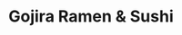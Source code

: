 ---
layout: place
title: "Gojira Ramen & Sushi"
permalink: /california/bishop/gojira-ramen-sushi.html
stateAbbr: CA
stateName: California
cityName: Bishop
place_id: ChIJP_tUKZsXvoARKVKyV3WjuDE
photos:
  - name: >-
      places/ChIJP_tUKZsXvoARKVKyV3WjuDE/photos/AeeoHcLrYdAficjhn_YSwnbsyoJuh_3s5ratG8lJ_42kkrS2hDziUL5ZKVcytB_zoiMSKMDowgudAYdCfQqkL0S24QK4BX4nJBILG9OiyLEF7oLKuMgk4DshRx02UMsPw9IOI8PYhDTvIBV8Tdx_-NJiA_JuFhsWumSHsBGwaMLx0bmOGr-FqQh9V8bIu-1l6Vykq6tkWY73OxCm9seKx0mWphwpViY3asgVMhjorpkYA4W3iXMOc4Xrm32ZWYx4ghRdgg0On37tKYzbWqtJhQ-qk5z_phpF6ODPxMNOwG2d1U0QFe1A832Am93qb41QL0zJuXEw53yPDF8XupS2pUPIeMQlkLIWtIvEmP9lFZM3fJScssLpIL0lxb8wpmD672t1oFxE_ZUQTLMsIIK96RCziKQxbY9S7a92IoY7SBQSKGJbxZk7HJafeyMBc80IhCC7
    widthPx: 2004
    heightPx: 2005
    authorAttributions:
      - displayName: Jeffrey Thomas
        uri: https://maps.google.com/maps/contrib/113058541197001648265
        photoUri: >-
          https://lh3.googleusercontent.com/a-/ALV-UjUaBOfjqqlvv7WmN-_IGC5Ej3da3cVqdJMkJ_QwKfnnaPZX0gFC=s100-p-k-no-mo
    flagContentUri: >-
      https://www.google.com/local/imagery/report/?cb_client=maps_api_places.places_api&image_key=!1e10!2sCIABIhAA3jqzDwq5a2ez_bIAAJ12&hl=en-US
    googleMapsUri: >-
      https://www.google.com/maps/place//data=!3m4!1e2!3m2!1sCIABIhAA3jqzDwq5a2ez_bIAAJ12!2e10!4m2!3m1!1s0x80be179b2954fb3f:0x31b8a37557b25229
  - name: >-
      places/ChIJP_tUKZsXvoARKVKyV3WjuDE/photos/AeeoHcKJQ3Kxi9cWIxnmTRo1O6HfzAKrcSg0tNOQkUjYU27WKAGDwI1v00iSbCoCFTBJjisf6sq-_DB7Z0zX5CLpjZ9dOUccVzt3XgwD2dqkqoEc9W8KuZ5LNqDSaexn2PBcQex0URiiqhFsK3U_sKiYJ_AHntpHkSPxxMK9ThNGFKrD9hZ_G9LLZTJtCE3Rt5RYtXG_WcW2zK6zQEHRiywR5D6E37RbiL7OAkmUfV2CNIHnajgWEGTkHusrbNRMHnkUXSSC1mkccK0hDE0_8Z1bzGL_z8EfabjCiMO3cEL2VEevYQ
    widthPx: 3024
    heightPx: 4032
    authorAttributions:
      - displayName: Gojira Boshop Ramen & Sushi
        uri: https://maps.google.com/maps/contrib/115096077777806079222
        photoUri: >-
          https://lh3.googleusercontent.com/a/ACg8ocI4fTq8ft134uJCSyKnOdi3LifxL4I5Qd_I-3ouASJaVcMwrQ=s100-p-k-no-mo
    flagContentUri: >-
      https://www.google.com/local/imagery/report/?cb_client=maps_api_places.places_api&image_key=!1e10!2sAF1QipP9E6z_CSNgrLeCgX6_fFWnXoIdTbVS9KpVPRfZ&hl=en-US
    googleMapsUri: >-
      https://www.google.com/maps/place//data=!3m4!1e2!3m2!1sAF1QipP9E6z_CSNgrLeCgX6_fFWnXoIdTbVS9KpVPRfZ!2e10!4m2!3m1!1s0x80be179b2954fb3f:0x31b8a37557b25229
  - name: >-
      places/ChIJP_tUKZsXvoARKVKyV3WjuDE/photos/AeeoHcKotJFwmkAVOk3d4OdtvjU-l1aUjLID642RI8vDOr__dnwTMnI4_8rCs3mUAmQaWTNFbIOn_mHqQ15DKkV8h5QmabvBYrDaD8cDL25Rl34QrK4SDf2rX8Aca69PniSYV7osGPVQ8PDohNOxNij91xRbtfyAyrwoN6R8ID_FuNn0U_TwakSs7YDU1WE6_06Fr_MWTWVY7AchH7ksc6b7NxbvJK6NkoY1H9tOuONrUVAqHeKObGp2MSy1xfo1hHxev3gi4FZcyLIQLc7bwAV-0wvuinzBqWrE4MyGMWRV0k_ZGEa1HzgX0dUGe3ydXRpygBP-yNaFfWwwGlYPQPGy-URkAqJQ1bXS57zRUbkx2B_XEwecRkNk3RbpOkyCM87YXy6X5W4TLoVjlK-qPoQ2gd-w9IuOXN_O6DbSDWgugasQ3eFS
    widthPx: 3024
    heightPx: 4032
    authorAttributions:
      - displayName: Yuan Hung Cheng
        uri: https://maps.google.com/maps/contrib/111531120177861197602
        photoUri: >-
          https://lh3.googleusercontent.com/a-/ALV-UjWRW2wvoCaLanLuMx6dgUb02HtNpsfIcAdQDhPmBM8bdkUnSZHs_g=s100-p-k-no-mo
    flagContentUri: >-
      https://www.google.com/local/imagery/report/?cb_client=maps_api_places.places_api&image_key=!1e10!2sCIHM0ogKEICAgICfu7jh8wE&hl=en-US
    googleMapsUri: >-
      https://www.google.com/maps/place//data=!3m4!1e2!3m2!1sCIHM0ogKEICAgICfu7jh8wE!2e10!4m2!3m1!1s0x80be179b2954fb3f:0x31b8a37557b25229
  - name: >-
      places/ChIJP_tUKZsXvoARKVKyV3WjuDE/photos/AeeoHcJhKJ057xP6lNqe5XPJd8BW7jbu89NOsjd-kV9F-xn5fsFfSTWjx8_P6BPSVCni8Q4NnzhiY9Nm_AeHxWNgSSgpO0bphs4DV2lz3pTcHsUFH3LtcEXKr1dTawDmr-SLhh6jjYEy71Xs8fR8dugI2_1lhhfqtQvQLjs2qmdOd5ThR3VNnnN9FvpYPhM1-mB56a1Y9Flag0KoUqAaKXMS-4Rlsomn8kGpU_grEZq_CeoypCyO8x2zhKwb6GXdgkZ6A3_ijdV_cuIMADEzwPvow9y7xvgbZZ3wKyNkmeWsfnOI7vSUAYEWuQwRGVJIdXbmNxpJMbt09oBll3w1vHbgLWKIHKlnyx7UeWOYCzDVpnlc5I9nQSahlnGJ0ifp4OCjI3wSUFHNNeqtUTduLZ7OOE_WOtQJiZOyQiYCuSg0Et0ZqA
    widthPx: 4032
    heightPx: 3024
    authorAttributions:
      - displayName: Kristina Martin
        uri: https://maps.google.com/maps/contrib/106971932066245240960
        photoUri: >-
          https://lh3.googleusercontent.com/a-/ALV-UjWSnFn2ocTsfaHPRIxlhm68t_fE40zZOzxXhRGc0sZbUOnPucvC=s100-p-k-no-mo
    flagContentUri: >-
      https://www.google.com/local/imagery/report/?cb_client=maps_api_places.places_api&image_key=!1e10!2sCIHM0ogKEICAgMDAv_KraA&hl=en-US
    googleMapsUri: >-
      https://www.google.com/maps/place//data=!3m4!1e2!3m2!1sCIHM0ogKEICAgMDAv_KraA!2e10!4m2!3m1!1s0x80be179b2954fb3f:0x31b8a37557b25229
  - name: >-
      places/ChIJP_tUKZsXvoARKVKyV3WjuDE/photos/AeeoHcKd7vKag1EZkdjvYiBAEKbrdnMQXAo-y5uf_kg9KRwb4TzpWJewS-FKN3hEhDuhsd5zPioatXaSOP9zocNB4E0OjMAPSqyZTuZTfmR14_wGtcKDUghy27JBPPpjBKn_b_8ZSKhvIw-taW5Jfy_Riu7IlKHPj8E-jsO484q4VjSjZuXwhXffLkIAFvWjLxXEKw9O9h9MLQzR_QHlowXArlzhllkJI1SxWnc9CSEWazul4gPmKtEsLhx0FEDzAYbly9F0vUAyBDeRZgRHFCLqmhPac5qizJ4iGCReqMObL-RVO6nbeM9T8tb2DeuO6KlNYtJDSpuRr4aVW4nnUDwwV6d5xbmbaplRYU2HLeFAJPnC1NY2Otudy7ZQSD8eRsiUSrk0UghCdSVa7RTZUENpMbB03x9ED_FLbh4qk4BxfAF53zlH
    widthPx: 3597
    heightPx: 2022
    authorAttributions:
      - displayName: Kyle Kerr
        uri: https://maps.google.com/maps/contrib/102687585848443708741
        photoUri: >-
          https://lh3.googleusercontent.com/a/ACg8ocJqUhsDt1sGoKPYtOzhEN8cYuBMAAYnJyJmAFBet8mafmXiBg=s100-p-k-no-mo
    flagContentUri: >-
      https://www.google.com/local/imagery/report/?cb_client=maps_api_places.places_api&image_key=!1e10!2sCIHM0ogKEICAgIDZ_LvEgwE&hl=en-US
    googleMapsUri: >-
      https://www.google.com/maps/place//data=!3m4!1e2!3m2!1sCIHM0ogKEICAgIDZ_LvEgwE!2e10!4m2!3m1!1s0x80be179b2954fb3f:0x31b8a37557b25229
  - name: >-
      places/ChIJP_tUKZsXvoARKVKyV3WjuDE/photos/AeeoHcJJR_MkuyQ_7-9RqKDUVEtPZtKmwppGo-BJ1X18Zw6sjEsaFw1oCHv34qcmipeHNCZ3f_7Pgg4gDi9pGYL_ncomFC8rJw4Bzl8mi9icI3c-gfOCwtrIxP_-mO4eefi758Ua1hGoDVDYqUvCelaOhFyl0Lrp0o1Mxqug7diGYqwrsRu1OiGELgX8zoYHJ5A2dXyWDVNmVrbUwjNJhlx_sXogCuQ3Am2IHz0LEezpjVvjx7g4qG6CLPXoA3nR2KI2ZjZjYzcD7H5FbPybTeko8nTWyBAfXIu7shEysO3BUoKLLwCLbJtnM4go8cUTV4eOFUlo2bAhIK2K52nPGKLHLhnnDL_EaC2WqJAPD04TxsjUhkSfuYDzA_7H5xUIRoUAM7Ht7TzR6ocX2XKOWVaGBByaFrN6E6VbwwmL14-1aGAC7ks
    widthPx: 3968
    heightPx: 2232
    authorAttributions:
      - displayName: fantasy Traveling (内华达老白)
        uri: https://maps.google.com/maps/contrib/107925502082444460592
        photoUri: >-
          https://lh3.googleusercontent.com/a-/ALV-UjX9NlfR2m6WFKw_UpnCt3zt_JjeB-DVZ0x2RvFk_XSy_1eliDs=s100-p-k-no-mo
    flagContentUri: >-
      https://www.google.com/local/imagery/report/?cb_client=maps_api_places.places_api&image_key=!1e10!2sCIHM0ogKEICAgIDjqOf46gE&hl=en-US
    googleMapsUri: >-
      https://www.google.com/maps/place//data=!3m4!1e2!3m2!1sCIHM0ogKEICAgIDjqOf46gE!2e10!4m2!3m1!1s0x80be179b2954fb3f:0x31b8a37557b25229
  - name: >-
      places/ChIJP_tUKZsXvoARKVKyV3WjuDE/photos/AeeoHcL3APP1U2qEuVF7Jt7U36rFIV41jmwulvQ_AcEw7z8339tbARHtS0Kwswsl17CdwPB3GtZxaOf1FJv-IKRuI2eccL1KGuRm8PO9I_Qpy7aWAgqF6IAp1y38CpCIavmTb8gsTGG9wy2DnoBbAOptW6qTCx4C_VxLd_73IBrSXHvOUrue7KsdvTBRvcdhSoeEGIc51Gql-hwM3asZUMkXSogrf93FPoLTVpxL2H8z_zsqkFvQXXNaF7Fijnnku9f5fJugpK6YAtiL0KzC6f67NtfgYAfmvvPfdSqYUTTzRdIeBjOU4bjcEHb2rgLkRgQo91EY9fnVYRrfV1oMiLqNmB17J8Q1gv3hzqPg8yYyJFqdT4GQddD5j8iYmUacx3waueWpRq-3M8PeT8bxtPhLAGBD8eBTbZbWTSx-02VwOHaIfA
    widthPx: 3024
    heightPx: 4032
    authorAttributions:
      - displayName: Yuan Hung Cheng
        uri: https://maps.google.com/maps/contrib/111531120177861197602
        photoUri: >-
          https://lh3.googleusercontent.com/a-/ALV-UjWRW2wvoCaLanLuMx6dgUb02HtNpsfIcAdQDhPmBM8bdkUnSZHs_g=s100-p-k-no-mo
    flagContentUri: >-
      https://www.google.com/local/imagery/report/?cb_client=maps_api_places.places_api&image_key=!1e10!2sCIHM0ogKEICAgICfu7jhYw&hl=en-US
    googleMapsUri: >-
      https://www.google.com/maps/place//data=!3m4!1e2!3m2!1sCIHM0ogKEICAgICfu7jhYw!2e10!4m2!3m1!1s0x80be179b2954fb3f:0x31b8a37557b25229
  - name: >-
      places/ChIJP_tUKZsXvoARKVKyV3WjuDE/photos/AeeoHcKAGq3JiZ12hst9ZXfEWo2eeBVEIgsnyZym2jFUxjTpw0fxmpfvxBB-g5CDD1TWBQ9u13AdYoG_CelpJa8gGqvHsMV-UO9JBsjxnZFhYeTBc5sMqudeCEGaUKhQiQoSZzQ5IKCytblwNodNIrd8ZyVDBcClRruBb0negCklDpMKh3GHc-BWGMdCxOhZjvcvgFuGVvvgYp3OGs7DR0AP-NDJbBo55pXWMJfPSYsulWGee3WTviepKSKWhF1uyR1sYBpqNPmr_6P7k4dcco43mj8zgGzgjZnrnYvKnfL2wGOv7IDD5EvW45ghbaASB71kJMDEJtzUBDaP4180_qvuzDGaRUSmQtGRtpzDtazQsLow46CM-JnOrbn5FH3wYQmZBk2fB8aHrw1kVwS6AhZfssdEJQ0o6EgVhO91LoxKilOU5SPW
    widthPx: 3024
    heightPx: 4032
    authorAttributions:
      - displayName: Yuan Hung Cheng
        uri: https://maps.google.com/maps/contrib/111531120177861197602
        photoUri: >-
          https://lh3.googleusercontent.com/a-/ALV-UjWRW2wvoCaLanLuMx6dgUb02HtNpsfIcAdQDhPmBM8bdkUnSZHs_g=s100-p-k-no-mo
    flagContentUri: >-
      https://www.google.com/local/imagery/report/?cb_client=maps_api_places.places_api&image_key=!1e10!2sCIHM0ogKEICAgICfu7jhiwE&hl=en-US
    googleMapsUri: >-
      https://www.google.com/maps/place//data=!3m4!1e2!3m2!1sCIHM0ogKEICAgICfu7jhiwE!2e10!4m2!3m1!1s0x80be179b2954fb3f:0x31b8a37557b25229
  - name: >-
      places/ChIJP_tUKZsXvoARKVKyV3WjuDE/photos/AeeoHcK2m05MwFycSNpfp452_7mGdaZ4jH_Tt8_IKolQVOczoSSRfUu5mbuvnCufx6rbS9z4JaaqXIf7pMJPPvBxfE4RJ2bvSr_tO0hYTGkzaxEVZ_9QfmJeBk7c3wrSAl0rsIRatu9UEu7toH0Ahg0WJIo75qQO5Qm2aS8_V5pfdPQtUeKXM0PmG3opw4aprZJJAQTbqu8qs2ztsc42vbCzwLoJ8toAon4BkriqPz1m6von67P1Wy2e4VQ6cHGEcTgapqt7JdFw3kXgTJTb0sqvy4I4kh11uLu3tbh1P0ZOoYXGLf6GsPL41EBvZ6Bb4p7_RsICpbhxt40VO-7DYi0_-Lu4YyGXI3VipIxLbsEVePtTaLXqnPAS__DmIZT12wDAM51XFKa51Kyv-Oao0iwQeeEicguhBGCAB8twByh8I5eSpaEy
    widthPx: 3024
    heightPx: 4032
    authorAttributions:
      - displayName: Kristina Martin
        uri: https://maps.google.com/maps/contrib/106971932066245240960
        photoUri: >-
          https://lh3.googleusercontent.com/a-/ALV-UjWSnFn2ocTsfaHPRIxlhm68t_fE40zZOzxXhRGc0sZbUOnPucvC=s100-p-k-no-mo
    flagContentUri: >-
      https://www.google.com/local/imagery/report/?cb_client=maps_api_places.places_api&image_key=!1e10!2sCIHM0ogKEICAgMDAv_KrqAE&hl=en-US
    googleMapsUri: >-
      https://www.google.com/maps/place//data=!3m4!1e2!3m2!1sCIHM0ogKEICAgMDAv_KrqAE!2e10!4m2!3m1!1s0x80be179b2954fb3f:0x31b8a37557b25229
  - name: >-
      places/ChIJP_tUKZsXvoARKVKyV3WjuDE/photos/AeeoHcJgfYmV83z2rxVQz4top5WAAuDTN4_1RbhO4m556mbM5vEf6-ZBNQdSNGAUM54QBifumCHUOUu_6lb1zfhiuWiqRgzFInS4kKsLFPlWLyKRypknRDSkRGjQHryhkJ852C-atelBegGLLQgXLJT0_8JaFzwVOGyePqZi_fAVxpvNTxXVebR2AZlXmq85Fh_I3npmgP-DgZ68Ikc19i7Lg90mEUv0IjrG9ncB5V6T1lhD7BEmvkp3vmWktlBCxQbuspATcCcx-MhX3W60Pe9ceAdMBjskdf4graFMIL9KYyxRyQ
    widthPx: 3024
    heightPx: 4032
    authorAttributions:
      - displayName: Gojira Boshop Ramen & Sushi
        uri: https://maps.google.com/maps/contrib/115096077777806079222
        photoUri: >-
          https://lh3.googleusercontent.com/a/ACg8ocI4fTq8ft134uJCSyKnOdi3LifxL4I5Qd_I-3ouASJaVcMwrQ=s100-p-k-no-mo
    flagContentUri: >-
      https://www.google.com/local/imagery/report/?cb_client=maps_api_places.places_api&image_key=!1e10!2sAF1QipPv_UvzUVQ9vG06o1KAbKO8KNPHtrLxLKcWUUlv&hl=en-US
    googleMapsUri: >-
      https://www.google.com/maps/place//data=!3m4!1e2!3m2!1sAF1QipPv_UvzUVQ9vG06o1KAbKO8KNPHtrLxLKcWUUlv!2e10!4m2!3m1!1s0x80be179b2954fb3f:0x31b8a37557b25229
address: 1345 Rocking W Dr a7, Bishop, CA 93514, USA
street: 1345 Rocking W Dr a7
city: Bishop
state: CA
zip: '93514'
country: USA
neighborhood: null
latitude: '37.376891'
longitude: '-118.421747'
accessibility_options:
  wheelchairAccessibleParking: true
  wheelchairAccessibleEntrance: true
  wheelchairAccessibleRestroom: true
  wheelchairAccessibleSeating: true
business_status: OPERATIONAL
name: Gojira Ramen & Sushi
google_maps_links:
  directionsUri: >-
    https://www.google.com/maps/dir//''/data=!4m7!4m6!1m1!4e2!1m2!1m1!1s0x80be179b2954fb3f:0x31b8a37557b25229!3e0
  placeUri: https://maps.google.com/?cid=3582793227951034921
  writeAReviewUri: >-
    https://www.google.com/maps/place//data=!4m3!3m2!1s0x80be179b2954fb3f:0x31b8a37557b25229!12e1
  reviewsUri: >-
    https://www.google.com/maps/place//data=!4m4!3m3!1s0x80be179b2954fb3f:0x31b8a37557b25229!9m1!1b1
  photosUri: >-
    https://www.google.com/maps/place//data=!4m3!3m2!1s0x80be179b2954fb3f:0x31b8a37557b25229!10e5
primary_type: Japanese Restaurant
opening_hours:
  regular: null
  current: null
secondary_opening_hours:
  regular:
    weekdayDescriptions: null
    type: null
  current:
    weekdayDescriptions: null
    type: null
phone: null
price_level: null
price_range: null
rating: null
rating_count: 0
website: null
description: null
reviews: null
parking_options: null
payment_options: null
allow_dogs: null
curbside_pickup: null
delivery: null
dine_in: null
good_for_children: null
good_for_groups: null
good_for_sports: null
live_music: null
menu_for_children: null
outdoor_seating: null
reservable: null
restroom: null
serves_beer: null
serves_breakfast: null
serves_brunch: null
serves_cocktails: null
serves_coffee: null
serves_dinner: null
serves_dessert: null
serves_lunch: null
serves_vegetarian_food: null
serves_wine: null
takeout: null

---